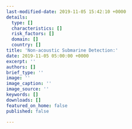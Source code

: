 ```yaml
---
last-modified-date: 2019-11-05 15:42:10 +0000
details:
  type: []
  characteristics: []
  risk_factors: []
  domain: []
  country: []
title: 'Non-acoustic Submarine Detection:'
date: 2019-11-05 05:00:00 +0000
excerpt: ''
authors: []
brief_type: ''
image: ''
image_caption: ''
image_source: ''
keywords: []
downloads: []
featured_on_home: false
published: false

---
```


